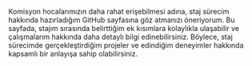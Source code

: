 Komisyon hocalarımızın daha rahat erişebilmesi adına, staj sürecim hakkında hazırladığım GitHub sayfasına göz atmanızı öneriyorum. Bu sayfada, stajım sırasında belirttiğim ek kısımlara kolaylıkla ulaşabilir ve çalışmalarım hakkında daha detaylı bilgi edinebilirsiniz. Böylece, staj sürecimde gerçekleştirdiğim projeler ve edindiğim deneyimler hakkında kapsamlı bir anlayışa sahip olabilirsiniz.
